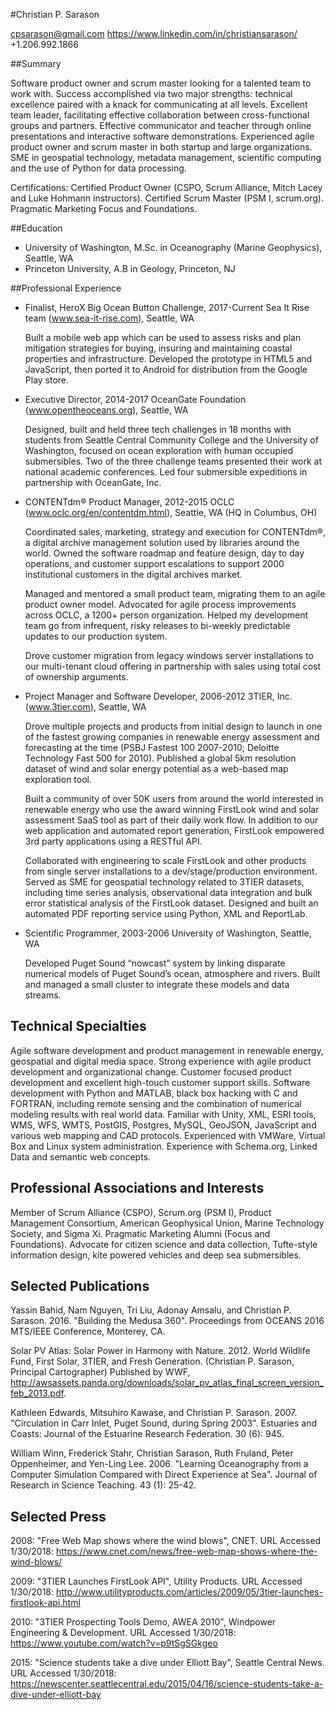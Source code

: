#Christian P. Sarason

cpsarason@gmail.com
https://www.linkedin.com/in/christiansarason/
+1.206.992.1866

##Summary

Software product owner and scrum master looking for a talented team to work with. Success accomplished via two major strengths: technical excellence paired with a knack for communicating at all levels. Excellent team leader, facilitating effective collaboration between cross-functional groups and partners. Effective communicator and teacher through online presentations and interactive software demonstrations. Experienced agile product owner and scrum master in both startup and large organizations. SME in geospatial technology, metadata management, scientific computing and the use of Python for data processing.

Certifications: Certified Product Owner (CSPO, Scrum Alliance, Mitch Lacey and Luke Hohmann instructors). Certified Scrum Master (PSM I, scrum.org). Pragmatic Marketing Focus and Foundations.

##Education

* University of Washington, M.Sc. in Oceanography (Marine Geophysics), Seattle, WA
* Princeton University, A.B in Geology, Princeton, NJ

##Professional Experience

* Finalist, HeroX Big Ocean Button Challenge, 2017-Current
  Sea It Rise team (www.sea-it-rise.com), Seattle, WA

  Built a mobile web app which can be used to assess risks and plan mitigation strategies for buying, insuring and maintaining coastal properties and infrastructure. Developed the prototype in HTML5 and JavaScript, then ported it to Android for distribution from the Google Play store.

* Executive Director, 2014-2017
  OceanGate Foundation (www.opentheoceans.org), Seattle, WA

  Designed, built and held three tech challenges in 18 months with students from Seattle Central Community College and the University of Washington, focused on ocean exploration with human occupied submersibles. Two of the three challenge teams presented their work at national academic conferences. Led four submersible expeditions in partnership with OceanGate, Inc.

* CONTENTdm® Product Manager, 2012-2015
  OCLC (www.oclc.org/en/contentdm.html), Seattle, WA (HQ in Columbus, OH)

  Coordinated sales, marketing, strategy and execution for CONTENTdm®, a digital archive management solution used by libraries around the world. Owned the software roadmap and feature design, day to day operations, and customer support escalations to support 2000 institutional customers in the digital archives market.

  Managed and mentored a small product team, migrating them to an agile product owner model. Advocated for agile process improvements across OCLC, a 1200+ person organization. Helped my development team go from infrequent, risky releases to bi-weekly predictable updates to our production system.

  Drove customer migration from legacy windows server installations to our multi-tenant cloud offering in partnership with sales using total cost of ownership arguments.

* Project Manager and Software Developer, 2006-2012
  3TIER, Inc. (www.3tier.com), Seattle, WA

  Drove multiple projects and products from initial design to launch in one of the fastest growing companies in renewable energy assessment and forecasting at the time (PSBJ Fastest 100 2007-2010; Deloitte Technology Fast 500 for 2010). Published a global 5km resolution dataset of wind and solar energy potential as a web-based map exploration tool.

  Built a community of over 50K users from around the world interested in renewable energy who use the award winning FirstLook wind and solar assessment SaaS tool as part of their daily work flow. In addition to our web application and automated report generation, FirstLook empowered 3rd party applications using a RESTful API.

  Collaborated with engineering to scale FirstLook and other products from single server installations to a dev/stage/production environment. Served as SME for geospatial technology related to 3TIER datasets, including time series analysis, observational data integration and bulk error statistical analysis of the FirstLook dataset. Designed and built an automated PDF reporting service using Python, XML and ReportLab.

* Scientific Programmer, 2003-2006
  University of Washington, Seattle, WA

  Developed Puget Sound “nowcast” system by linking disparate numerical models of Puget Sound’s ocean, atmosphere and rivers. Built and managed a small cluster to integrate these models and data streams.

## Technical Specialties

Agile software development and product management in renewable energy, geospatial and digital media space. Strong experience with agile product development and organizational change. Customer focused product development and excellent high-touch customer support skills. Software development with Python and MATLAB, black box hacking with C and FORTRAN, including remote sensing and the combination of numerical modeling results with real world data. Familiar with Unity, XML, ESRI tools, WMS, WFS, WMTS, PostGIS, Postgres, MySQL, GeoJSON, JavaScript and various web mapping and CAD protocols. Experienced with VMWare, Virtual Box and Linux system administration. Experience with Schema.org, Linked Data and semantic web concepts.

## Professional Associations and Interests

Member of Scrum Alliance (CSPO), Scrum.org (PSM I), Product Management Consortium, American Geophysical Union, Marine Technology Society, and Sigma Xi. Pragmatic Marketing Alumni (Focus and Foundations). Advocate for citizen science and data collection, Tufte-style information design, kite powered vehicles and deep sea submersibles.

## Selected Publications

Yassin Bahid, Nam Nguyen, Tri Liu, Adonay Amsalu, and Christian P. Sarason. 2016. "Building the Medusa 360". Proceedings from OCEANS 2016 MTS/IEEE Conference, Monterey, CA.

Solar PV Atlas: Solar Power in Harmony with Nature. 2012. World Wildlife Fund, First Solar, 3TIER, and Fresh Generation. (Christian P. Sarason, Principal Cartographer) Published by WWF, http://awsassets.panda.org/downloads/solar_pv_atlas_final_screen_version_feb_2013.pdf.

Kathleen Edwards, Mitsuhiro Kawase, and Christian P. Sarason. 2007. "Circulation in Carr Inlet, Puget Sound, during Spring 2003". Estuaries and Coasts: Journal of the Estuarine Research Federation. 30 (6): 945.

William Winn, Frederick Stahr, Christian Sarason, Ruth Fruland, Peter Oppenheimer, and Yen-Ling Lee. 2006. "Learning Oceanography from a Computer Simulation Compared with Direct Experience at Sea". Journal of Research in Science Teaching. 43 (1): 25-42.

## Selected Press

2008: "Free Web Map shows where the wind blows", CNET. URL Accessed 1/30/2018:  https://www.cnet.com/news/free-web-map-shows-where-the-wind-blows/

2009: "3TIER Launches FirstLook API", Utility Products. URL Accessed 1/30/2018: http://www.utilityproducts.com/articles/2009/05/3tier-launches-firstlook-api.html

2010: "3TIER Prospecting Tools Demo, AWEA 2010", Windpower Engineering & Development. URL Accessed 1/30/2018:  https://www.youtube.com/watch?v=p9tSgSGkgeo

2015: "Science students take a dive under Elliott Bay", Seattle Central News. URL Accessed 1/30/2018: https://newscenter.seattlecentral.edu/2015/04/16/science-students-take-a-dive-under-elliott-bay
